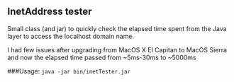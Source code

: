 ## InetAddress tester
Small class (and jar) to quickly check the elapsed time spent from the Java layer to access the localhost domain name.

I had few issues after upgrading from MacOS X El Capitan to MacOS Sierra and now the elapsed time passed from ~5ms-30ms to ~5000ms

###Usage:
`java -jar bin/inetTester.jar`